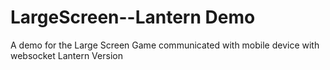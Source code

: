 # LargeScreen--Lantern Demo
A demo for the Large Screen Game communicated with mobile device with websocket
Lantern Version

